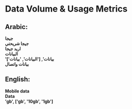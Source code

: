 # **Data Volume & Usage Metrics**

## **Arabic**:
**جيجا**  
**جيجا شريحتي**  
**اريد جيجا**  
**البيانات**  
**'بيانات', ['البيانات', 'بيانات']**  
**بيانات واتصال**  


## **English**:

**Mobile data**  
**Data**  
**'gb', ['gb', '10gb', '1gb']**  
